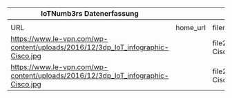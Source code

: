 |IoTNumb3rs Datenerfassung|||||||||||
| ---- | ---- | ---- | ---- | ---- | ---- | ---- | ---- | ---- | ---- | ---- |
||||||||||||
|URL|home_url|filename|device_class|device_count|market_class|market_volume|prognosis_year|publication_year|authorship_class|Dropbox folder|
|https://www.le-vpn.com/wp-content/uploads/2016/12/3dp_IoT_infographic-Cisco.jpg||file2_3dp_IoT_infographic-Cisco.jpg|Generic IoT|50000000000|||2020|||JinlinHolic/20181123-1800|
|https://www.le-vpn.com/wp-content/uploads/2016/12/3dp_IoT_infographic-Cisco.jpg||file2_3dp_IoT_infographic-Cisco.jpg|Generic IoT|5E+11|||2030||||
